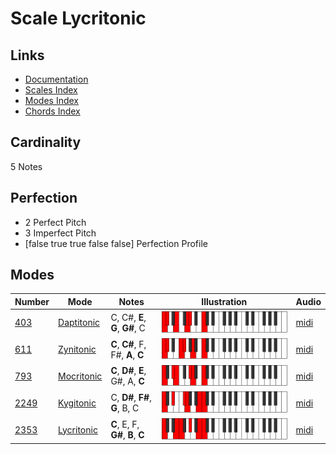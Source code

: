 # Scale Lycritonic

## Links

- [Documentation](README.md)
- [Scales Index](Scales.md)
- [Modes Index](Modes.md)
- [Chords Index](Chords.md)

## Cardinality

5 Notes

## Perfection

- 2 Perfect Pitch
- 3 Imperfect Pitch
- [false true true false false] Perfection Profile

## Modes

| Number | Mode | Notes | Illustration | Audio |
|--------|------|-------|--------------|-------|
| [403](https://ianring.com/musictheory/scales/403) | [Daptitonic](ModeDaptitonic.md) | C, C#, **E**, **G**, **G#**, C | ![CNaturalDaptitonic](ModeCNaturalDaptitonic.png) | [midi](https://github.com/edipermadi/music/blob/main/docs/ModeCNaturalDaptitonic.mid?raw=true) | 
| [611](https://ianring.com/musictheory/scales/611) | [Zynitonic](ModeZynitonic.md) | **C**, **C#**, F, F#, **A**, **C** | ![CNaturalZynitonic](ModeCNaturalZynitonic.png) | [midi](https://github.com/edipermadi/music/blob/main/docs/ModeCNaturalZynitonic.mid?raw=true) | 
| [793](https://ianring.com/musictheory/scales/793) | [Mocritonic](ModeMocritonic.md) | **C**, **D#**, **E**, G#, A, **C** | ![CNaturalMocritonic](ModeCNaturalMocritonic.png) | [midi](https://github.com/edipermadi/music/blob/main/docs/ModeCNaturalMocritonic.mid?raw=true) | 
| [2249](https://ianring.com/musictheory/scales/2249) | [Kygitonic](ModeKygitonic.md) | C, **D#**, **F#**, **G**, B, C | ![CNaturalKygitonic](ModeCNaturalKygitonic.png) | [midi](https://github.com/edipermadi/music/blob/main/docs/ModeCNaturalKygitonic.mid?raw=true) | 
| [2353](https://ianring.com/musictheory/scales/2353) | [Lycritonic](ModeLycritonic.md) | **C**, E, F, **G#**, **B**, **C** | ![CNaturalLycritonic](ModeCNaturalLycritonic.png) | [midi](https://github.com/edipermadi/music/blob/main/docs/ModeCNaturalLycritonic.mid?raw=true) | 
